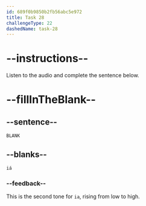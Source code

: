 ```yaml
---
id: 689f0b9850b2fb56abc5e972
title: Task 28
challengeType: 22
dashedName: task-28
---
```


<!-- (Audio) A: iá -->

# --instructions--

Listen to the audio and complete the sentence below.

# --fillInTheBlank--

## --sentence--

`BLANK`

## --blanks--

`iá`

### --feedback--

This is the second tone for `ia`, rising from low to high.
